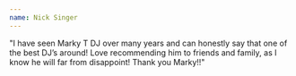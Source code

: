 ```yaml
---
name: Nick Singer
---
```


"I have seen Marky T DJ over many years and can honestly say that one of the best DJ’s around! Love recommending him to friends and family, as I know he will far from disappoint! Thank you Marky!!"
